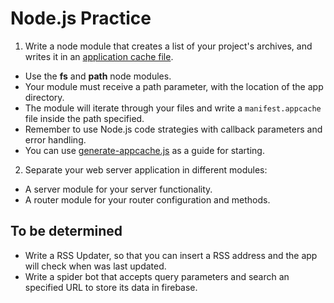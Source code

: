 # Node.js Practice

1. Write a node module that creates a list of your project's archives, and writes it in an [application cache file](http://www.html5rocks.com/es/tutorials/appcache/beginner/).
 * Use the __fs__ and __path__ node modules.
 * Your module must receive a path parameter, with the location of the app directory.
 * The module will iterate through your files and write a `manifest.appcache` file inside the path specified.
 * Remember to use Node.js code strategies with callback parameters and error handling.
 * You can use [generate-appcache.js](practice/generate-appcache.js) as a guide for starting.
2. Separate your web server application in different modules:
 * A server module for your server functionality.
 * A router module for your router configuration and methods.

## To be determined

* Write a RSS Updater, so that you can insert a RSS address and the app will check when was last updated.
* Write a spider bot that accepts query parameters and search an specified URL to store its data in firebase.